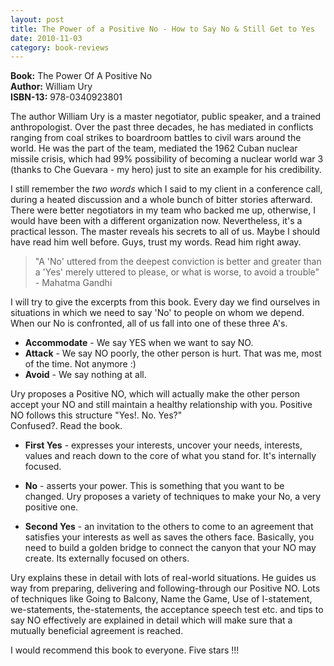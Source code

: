 ```yaml
---
layout: post
title: The Power of a Positive No - How to Say No & Still Get to Yes
date: 2010-11-03
category: book-reviews
---
```


**Book:** The Power Of A Positive No  
**Author:** William Ury  
**ISBN-13:** 978-0340923801

The author William Ury is a master negotiator, public speaker, and a trained anthropologist. Over the past three decades, he has mediated in conflicts ranging from coal strikes to boardroom battles to civil wars around the world. He was the part of the team, mediated the 1962 Cuban nuclear missile crisis, which had 99% possibility of becoming a nuclear world war 3 (thanks to Che Guevara - my hero) just to site an example for his credibility.   
  
I still remember the *two words* which I said to my client in a conference call, during a heated discussion and a whole bunch of bitter stories afterward. There were better negotiators in my team who backed me up, otherwise, I would have been with a different organization now. Nevertheless, it's a practical lesson. The master reveals his secrets to all of us. Maybe I should have read him well before. Guys, trust my words. Read him right away.  
  
> "A 'No' uttered from the deepest conviction is better and greater than a 'Yes' merely uttered to please, or what is worse, to avoid a trouble" - Mahatma Gandhi  
  
I will try to give the excerpts from this book. Every day we find ourselves in situations in which we need to say 'No' to people on whom we depend. When our No is confronted, all of us fall into one of these three A's.  
  
* **Accommodate** - We say YES when we want to say NO.  
* **Attack** - We say NO poorly, the other person is hurt. That was me, most of the time. Not anymore :)  
* **Avoid** - We say nothing at all.  
  
Ury proposes a Positive NO, which will actually make the other person accept your NO and still maintain a healthy relationship with you. Positive NO follows this structure "Yes!. No. Yes?"  
Confused?. Read the book. 
  
* **First Yes** - expresses your interests, uncover your needs, interests, values and reach down to the core of what you stand for. It's internally focused.  
  
* **No** - asserts your power. This is something that you want to be changed. Ury proposes a variety of techniques to make your No, a very positive one.  
  
* **Second Yes** - an invitation to the others to come to an agreement that satisfies your interests as well as saves the others face. Basically, you need to build a golden bridge to connect the canyon that your NO may create. Its externally focused on others.  
  
Ury explains these in detail with lots of real-world situations. He guides us way from preparing, delivering and following-through our Positive NO. Lots of techniques like Going to Balcony, Name the Game, Use of I-statement, we-statements, the-statements, the acceptance speech test etc. and tips to say NO effectively are explained in detail which will make sure that a mutually beneficial agreement is reached.  
  
I would recommend this book to everyone. Five stars !!!  
